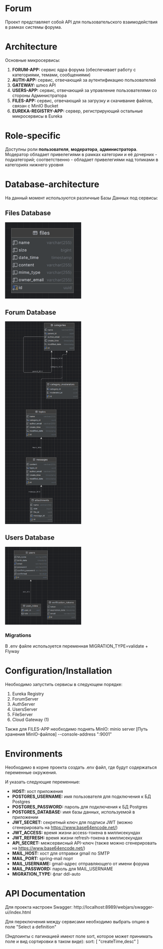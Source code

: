 # Forum

Проект представляет собой API для пользовательского взаимодействия в рамках системы форума.


# Architecture
Основные микросервисы:
1. **FORUM-APP:** сервис ядра форума (обеспечивает работу с категориями, темами, сообщениями)
2. **AUTH-APP:** сервис, отвечающий за аутентификацию пользователей
3. **GATEWAY:** шлюз API
4. **USERS-APP:** сервис, отвечающий за управление пользователями со стороны Администратора
5. **FILES-APP:** сервис, отвечающий за загрузку и скачивание файлов, связан с MinIO Bucket
6. **EUREKA-REGISTRY-APP:** сервер, регистрирующий остальные микросервисы в Eureka

# Role-specific

Доступны роли **пользователя**, **модератора**, **администратора**.
Модератор обладает привелегиями в рамках категории и её дочерних - подкатегорий; 
соответственно - обладает привелегиями над топиками в категориях нижнего уровня

# Database-architecture
На данный момент используются различные Базы Данных под сервисы:

## Files Database
[<img src="docs/Files_DB.png" width="250" />](docs/Files_DB.png)

## Forum Database
[<img src="docs/Forum_DB.png" width="250" />](docs/Forum_DB.png)

## Users Database
[<img src="docs/Users_DB.png" width="250" />](docs/Users_DB.png)


### Migrations
В .env файле используется переменная MIGRATION_TYPE=validate + Flyway


# Configuration/Installation

Необходимо запустить сервисы в следующем порядке:
1. Eureka Registry
2. ForumServer
3. AuthServer
4. UsersServer
5. FileServer
6. Cloud Gateway (1)

Также для FILES-APP необходимо поднять MinIO:
minio server [Путь хранения MinIO-файлов] --console-address ":9001"


# Environments

Необходимо в корне проекта создать .env файл, где будут содержаться переменные окружения.

И указать следующие переменные:
- **HOST:** хост приложения
- **POSTGRES_USERNAME:** имя пользователя для подключения к БД Postgres
- **POSTGRES_PASSWORD:** пароль для подключения к БД Postgres
- **POSTGRES_DATABASE:** имя базы данных, используемой в приложении
- **JWT_SECRET:** секретный ключ для подписи JWT (можно сгенерировать на https://www.base64encode.net/)
- **JWT_ACCESS:** время жизни access-токена в миллисекундах
- **JWT_REFRESH:** время жизни refresh-токена в миллисекундах
- **API_SECRET:** межсервисный API-ключ (также можно сгенерировать на https://www.base64encode.net/)
- **MAIL_HOST:** хост для отправки gmail по SMTP
- **MAIL_PORT:** spring-mail порт
- **MAIL_USERNAME:** gmail-адрес отправляющего от имени форума
- **MAIL_PASSWORD:** пароль для MAIL_USERNAME
- **MIGRATION_TYPE:** флаг ddl-auto

# API Documentation

Для проекта настроен Swagger:
http://localhost:8989/webjars/swagger-ui/index.html

Для переключения между сервисами необходимо выбрать опцию в поле "Select a definition"

(Эндпоинты с пагинацией имеют поле sort, которое может принимать поле и вид сортировки в таком виде):
sort: [
"createTime,desc"
]